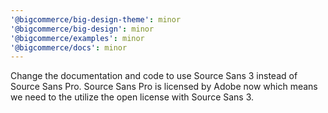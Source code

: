 ```yaml
---
'@bigcommerce/big-design-theme': minor
'@bigcommerce/big-design': minor
'@bigcommerce/examples': minor
'@bigcommerce/docs': minor
---
```


Change the documentation and code to use Source Sans 3 instead of Source Sans Pro. Source Sans Pro is licensed by Adobe now which means we need to the utilize the open license with Source Sans 3.
